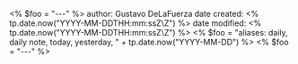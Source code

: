 <% $foo = "---" %>
author: Gustavo DeLaFuerza
date created: <% tp.date.now("YYYY-MM-DDTHH:mm:ssZ\\Z") %>
date modified: <% tp.date.now("YYYY-MM-DDTHH:mm:ssZ\\Z") %>
<% $foo = "aliases: daily, daily note, today, yesterday, " + tp.date.now("YYYY-MM-DD") %>
<% $foo = "---" %>